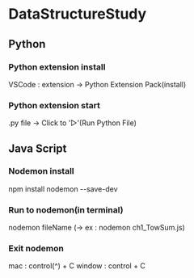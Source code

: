 # DataStructureStudy

## Python

### Python extension install

VSCode : extension → Python Extension Pack(install)

### Python extension start

.py file → Click to '▷'(Run Python File)

## Java Script

### Nodemon install

npm install nodemon --save-dev

### Run to nodemon(in terminal)

nodemon fileName
(→ ex : nodemon ch1_TowSum.js)

### Exit nodemon

mac : control(^) + C
window : control + C
